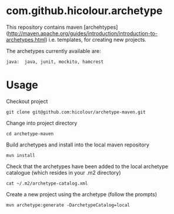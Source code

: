 com.github.hicolour.archetype
=============================

This repository contains maven [archehtypes] (http://maven.apache.org/guides/introduction/introduction-to-archetypes.html)
i.e. templates, for creating new projects.

The archetypes currently available are:

    java:  java, junit, mockito, hamcrest

Usage
=====

Checkout project

    git clone git@github.com:hicolour/archetype-maven.git

Change into project directory

    cd archetype-maven

Build archetypes and install into the local maven repository

    mvn install

Check that the archetypes have been added to the local archetype catalogue (which resides in your .m2 directory)

    cat ~/.m2/archetype-catalog.xml

Create a new project using the archetype (follow the prompts)

    mvn archetype:generate -DarchetypeCatalog=local


